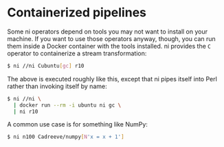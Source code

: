 # Containerized pipelines
Some ni operators depend on tools you may not want to install on your machine.
If you want to use those operators anyway, though, you can run them inside a
Docker container with the tools installed. ni provides the `C` operator to
containerize a stream transformation:

```sh
$ ni //ni Cubuntu[gc] r10
```

The above is executed roughly like this, except that ni pipes itself into Perl
rather than invoking itself by name:

```sh
$ ni //ni \
  | docker run --rm -i ubuntu ni gc \
  | ni r10
```

A common use case is for something like NumPy:

```sh
$ ni n100 Cadreeve/numpy[N'x = x + 1']
```
